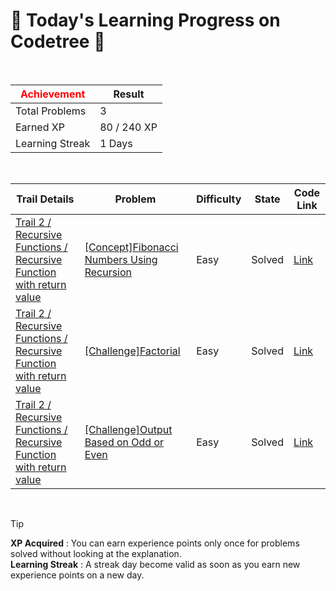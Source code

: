 # 🌲 Today's Learning Progress on Codetree 🌲

<br />

| <span style="color:red;display:block;text-align:center;"> **Achievement**</span> | Result |
|---|---|
|Total Problems| 3 |
| Earned XP | 80 / 240 XP |
| Learning Streak | 1 Days |

<br />

|Trail Details|Problem|Difficulty|State|Code Link|
|---|---|---|---|---|
|[Trail 2 / Recursive Functions / Recursive Function with return value](https://www.codetree.ai/trail-info/novice-mid/)|[[Concept]Fibonacci Numbers Using Recursion](https://www.codetree.ai/trails/complete/curated-cards/intro-fibonacci-using-recursive-function/)|Easy|Solved|[Link](https://github.com/linuschoudhury/codetree/blob/main/250221/%EC%9E%AC%EA%B7%80%ED%95%A8%EC%88%98%EB%A5%BC%20%EC%9D%B4%EC%9A%A9%ED%95%9C%20%ED%94%BC%EB%B3%B4%EB%82%98%EC%B9%98%20%EC%88%98/fibonacci-using-recursive-function.py)|
|[Trail 2 / Recursive Functions / Recursive Function with return value](https://www.codetree.ai/trail-info/novice-mid/)|[[Challenge]Factorial](https://www.codetree.ai/trails/complete/curated-cards/challenge-factorial/)|Easy|Solved|[Link](https://github.com/linuschoudhury/codetree/blob/main/250221/Factorial/factorial.py)|
|[Trail 2 / Recursive Functions / Recursive Function with return value](https://www.codetree.ai/trail-info/novice-mid/)|[[Challenge]Output Based on Odd or Even](https://www.codetree.ai/trails/complete/curated-cards/challenge-output-value-based-on-odd-even-numbers/)|Easy|Solved|[Link](https://github.com/linuschoudhury/codetree/blob/main/250221/%ED%99%80%EC%88%98%20%EC%A7%9D%EC%88%98%EC%97%90%20%EB%94%B0%EB%A5%B8%20%EC%B6%9C%EB%A0%A5%EA%B0%92/output-value-based-on-odd-even-numbers.py)|


<br />

> [!TIP]
> **XP Acquired** : You can earn experience points only once for problems solved without looking at the explanation.  
> **Learning Streak** : A streak day become valid as soon as you earn new experience points on a new day.

